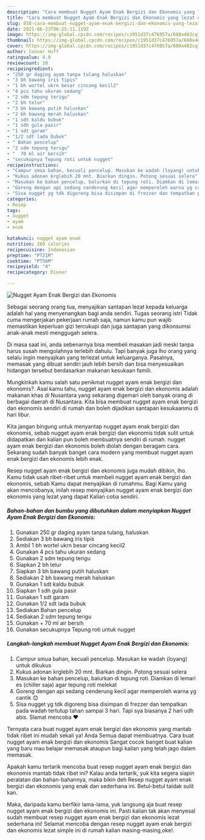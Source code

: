 ```yaml
---
description: "Cara membuat Nugget Ayam Enak Bergizi dan Ekonomis yang lezat dan Mudah Dibuat"
title: "Cara membuat Nugget Ayam Enak Bergizi dan Ekonomis yang lezat dan Mudah Dibuat"
slug: 858-cara-membuat-nugget-ayam-enak-bergizi-dan-ekonomis-yang-lezat-dan-mudah-dibuat
date: 2021-06-23T06:25:11.119Z
image: https://img-global.cpcdn.com/recipes/c1951d37c476957a/680x482cq70/nugget-ayam-enak-bergizi-dan-ekonomis-foto-resep-utama.jpg
thumbnail: https://img-global.cpcdn.com/recipes/c1951d37c476957a/680x482cq70/nugget-ayam-enak-bergizi-dan-ekonomis-foto-resep-utama.jpg
cover: https://img-global.cpcdn.com/recipes/c1951d37c476957a/680x482cq70/nugget-ayam-enak-bergizi-dan-ekonomis-foto-resep-utama.jpg
author: Connor Huff
ratingvalue: 4.9
reviewcount: 10
recipeingredient:
- "250 gr daging ayam tanpa tulang haluskan"
- "3 bh bawang iris tipis"
- "1 bh wortel ukrn besar cincang kecil2"
- "4 pcs tahu ukuran sedang"
- "2 sdm tepung terigu"
- "2 bh telur"
- "3 bh bawang putih haluskan"
- "2 bh bawang merah haluskan"
- "1 sdt kaldu bubuk"
- "1 sdh gula pasir"
- "1 sdt garam"
- "1/2 sdt lada bubuk"
- " Bahan pencelup"
- "2 sdm tepung terigu"
- "  70 ml air bersih"
- "secukupnya Tepung roti untuk nugget"
recipeinstructions:
- "Campur smua bahan, kecuali pencelup. Masukan ke wadah (loyang) untuk dikukus"
- "Kukus adonan krglebih 20 mnt. Biarkan dingin. Potong sesuai selera"
- "Masukan ke bahan pencelup, balurkan di tepung roti. Diamkan di lemari es (chiller saja) agar tepung roti melekat"
- "Goreng dengan api sedang cenderung kecil agar memperoleh warna yg cantik 😊"
- "Sisa nugget yg tdk digoreng bisa disimpan di frezzer dan tempatkan pada wadah tertutup tahan sampai 3 hari. Tapi sya biasanya 2 hari udh abis. Slamat mencoba ❤"
categories:
- Resep
tags:
- nugget
- ayam
- enak

katakunci: nugget ayam enak 
nutrition: 269 calories
recipecuisine: Indonesian
preptime: "PT21M"
cooktime: "PT56M"
recipeyield: "4"
recipecategory: Dinner

---
```



![Nugget Ayam Enak Bergizi dan Ekonomis](https://img-global.cpcdn.com/recipes/c1951d37c476957a/680x482cq70/nugget-ayam-enak-bergizi-dan-ekonomis-foto-resep-utama.jpg)

Sebagai seorang orang tua, menyajikan santapan lezat kepada keluarga adalah hal yang menyenangkan bagi anda sendiri. Tugas seorang istri Tidak cuma mengerjakan pekerjaan rumah saja, namun kamu pun wajib memastikan keperluan gizi tercukupi dan juga santapan yang dikonsumsi anak-anak mesti menggugah selera.

Di masa  saat ini, anda sebenarnya bisa membeli masakan jadi meski tanpa harus susah mengolahnya terlebih dahulu. Tapi banyak juga lho orang yang selalu ingin menyajikan yang terlezat untuk keluarganya. Pasalnya, memasak yang dibuat sendiri jauh lebih bersih dan bisa menyesuaikan hidangan tersebut berdasarkan makanan kesukaan famili. 



Mungkinkah kamu salah satu penikmat nugget ayam enak bergizi dan ekonomis?. Asal kamu tahu, nugget ayam enak bergizi dan ekonomis adalah makanan khas di Nusantara yang sekarang digemari oleh banyak orang di berbagai daerah di Nusantara. Kita bisa membuat nugget ayam enak bergizi dan ekonomis sendiri di rumah dan boleh dijadikan santapan kesukaanmu di hari libur.

Kita jangan bingung untuk menyantap nugget ayam enak bergizi dan ekonomis, sebab nugget ayam enak bergizi dan ekonomis tidak sulit untuk didapatkan dan kalian pun boleh membuatnya sendiri di rumah. nugget ayam enak bergizi dan ekonomis boleh diolah dengan beragam cara. Sekarang sudah banyak banget cara modern yang membuat nugget ayam enak bergizi dan ekonomis lebih enak.

Resep nugget ayam enak bergizi dan ekonomis juga mudah dibikin, lho. Kamu tidak usah ribet-ribet untuk membeli nugget ayam enak bergizi dan ekonomis, sebab Kamu dapat menyajikan di rumahmu. Bagi Kamu yang akan mencobanya, inilah resep menyajikan nugget ayam enak bergizi dan ekonomis yang lezat yang dapat Kalian coba sendiri.

<!--inarticleads1-->

##### Bahan-bahan dan bumbu yang dibutuhkan dalam menyiapkan Nugget Ayam Enak Bergizi dan Ekonomis:

1. Gunakan 250 gr daging ayam tanpa tulang, haluskan
1. Sediakan 3 bh bawang iris tipis
1. Ambil 1 bh wortel ukrn besar cincang kecil2
1. Gunakan 4 pcs tahu ukuran sedang
1. Gunakan 2 sdm tepung terigu
1. Siapkan 2 bh telur
1. Siapkan 3 bh bawang putih haluskan
1. Sediakan 2 bh bawang merah haluskan
1. Gunakan 1 sdt kaldu bubuk
1. Siapkan 1 sdh gula pasir
1. Gunakan 1 sdt garam
1. Gunakan 1/2 sdt lada bubuk
1. Sediakan  Bahan pencelup
1. Sediakan 2 sdm tepung terigu
1. Gunakan  + 70 ml air bersih
1. Gunakan secukupnya Tepung roti untuk nugget




<!--inarticleads2-->

##### Langkah-langkah membuat Nugget Ayam Enak Bergizi dan Ekonomis:

1. Campur smua bahan, kecuali pencelup. Masukan ke wadah (loyang) untuk dikukus
1. Kukus adonan krglebih 20 mnt. Biarkan dingin. Potong sesuai selera
1. Masukan ke bahan pencelup, balurkan di tepung roti. Diamkan di lemari es (chiller saja) agar tepung roti melekat
1. Goreng dengan api sedang cenderung kecil agar memperoleh warna yg cantik 😊
1. Sisa nugget yg tdk digoreng bisa disimpan di frezzer dan tempatkan pada wadah tertutup tahan sampai 3 hari. Tapi sya biasanya 2 hari udh abis. Slamat mencoba ❤




Ternyata cara buat nugget ayam enak bergizi dan ekonomis yang mantab tidak ribet ini mudah sekali ya! Anda Semua dapat membuatnya. Cara buat nugget ayam enak bergizi dan ekonomis Sangat cocok banget buat kalian yang baru mau belajar memasak ataupun bagi kalian yang telah jago dalam memasak.

Apakah kamu tertarik mencoba buat resep nugget ayam enak bergizi dan ekonomis mantab tidak ribet ini? Kalau anda tertarik, yuk kita segera siapin peralatan dan bahan-bahannya, maka bikin deh Resep nugget ayam enak bergizi dan ekonomis yang enak dan sederhana ini. Betul-betul taidak sulit kan. 

Maka, daripada kamu berfikir lama-lama, yuk langsung aja buat resep nugget ayam enak bergizi dan ekonomis ini. Pasti kalian tak akan menyesal sudah membuat resep nugget ayam enak bergizi dan ekonomis lezat sederhana ini! Selamat mencoba dengan resep nugget ayam enak bergizi dan ekonomis lezat simple ini di rumah kalian masing-masing,oke!.

